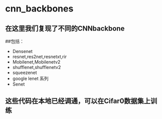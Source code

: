 # cnn_backbones
## 在这里我们复现了不同的CNNbackbone
##包括：
- Densenet
- resnet,res2net,resnetxt,rir
- Mobilenet,Mobilenetv2
- shufflenet,shufflenetv2
- squeezenet
- google lenet 系列
- Senet
##  这些代码在本地已经调通，可以在Cifar0数据集上训练

